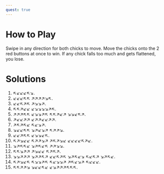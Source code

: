 ```yaml
---
quest: true
---
```


# How to Play

Swipe in any direction for both chicks to move. Move the chicks onto the 2 red buttons at once to win. If any chick falls too much and gets flattened, you lose.

# Solutions

1. ↖️↙️↙️↙️↖️↘️.
2. ↙️↙️↙️↖️↖️ ↗️↗️↗️↗️↘️↖️.
3. ↙️↙️↖️↗️↖️ ↗️↘️↘️↗️.
4. ↖️↖️↗️↙️↙️ ↙️↘️↘️↘️↘️↗️↖️.
5. ↗️↗️↗️↖️↖️ ↙️↘️↘️↗️↖️ ↖️↖️↗️↙️↗️ ↘️↘️↙️↖️↗️.
6. ↗️↙️↙️↗️↗️ ↙️↗️↗️↙️↙️↗️↗️.
7. ↗️↖️↗️↖️↙️ ↖️↙️↘️↗️.
8. ↘️↙️↙️↖️↖️ ↘️↗️↙️↘️↗️ ↖️↗️↗️↘️.
9. ↙️↙️↗️↖️↖️ ↙️↘️↘️↙️↖️.
10. ↖️↗️↘️↙️↙️ ↖️↗️↗️↘️↗️ ↗️↖️↗️↘️↙️ ↙️↙️↙️↙️↖️↗️↙️.
11. ↘️↗️↖️↖️↙️ ↘️↗️↖️↙️↖️ ↗️↗️↘️↘️.
12. ↖️↖️↘️↗️↗️ ↗️↘️↙️↙️ ↖️↗️↖️↗️.
13. ↘️↘️↗️↗️↗️ ↘️↗️↗️↖️↗️ ↙️↙️↖️↗️↖️ ↘️↗️↖️↙️↘️ ↖️↙️↖️↗️ ↘️↗️↖️↙️.
14. ↖️↗️↘️↙️↖️ ↖️↘️↘️↗️↖️ ↖️↙️↘️↘️↗️ ↗️↖️↙️↘️↗️ ↖️↙️↙️↙️.
15. ↖️↖️↗️↗️↘️ ↘️↙️↙️↖️↙️ ↙️↘️↗️↗️↗️↖️↖️↖️.